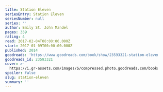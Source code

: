 ```yaml
---
title: Station Eleven
seriesEntry: Station Eleven
seriesNumber: null
series: ''
author: Emily St. John Mandel
pages: 339
rating: 4
read: 2017-02-04T00:00:00.000Z
start: 2017-01-09T00:00:00.000Z
published: 2014
goodreads: 'https://www.goodreads.com/book/show/23593321-station-eleven'
goodreads_id: 23593321
cover: >-
  https://i.gr-assets.com/images/S/compressed.photo.goodreads.com/books/1416499186l/23593321._SX315_.jpg
spoiler: false
slug: station-eleven
summary: ''
---
```



